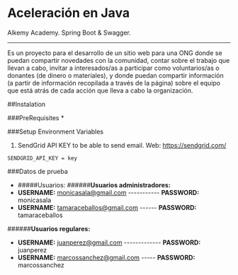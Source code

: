 # Aceleración en Java

Alkemy Academy.
Spring Boot & Swagger.
***

Es un proyecto para el desarrollo de un sitio web para una ONG donde se puedan compartir novedades con la
comunidad, contar sobre el trabajo que llevan a cabo, invitar a interesados/as a
participar como voluntarios/as o donantes (de dinero o materiales), y donde puedan
compartir información (a partir de información recopilada a través de la página)
sobre el equipo que está atrás de cada acción que lleva a cabo la organización. 

##Instalation

###PreRequisites
* 

###Setup Environment Variables
1. SendGrid API KEY to be able to send email. Web: https://sendgrid.com/

```SENDGRID_API_KEY = key```


###Datos de prueba
 * #####Usuarios:
######**Usuarios administradores:**
* **USERNAME:** monicasala@gmail.com ----------- **PASSWORD:** monicasala
* **USERNAME:** tamaraceballos@gmail.com ------ **PASSWORD:** tamaraceballos

######**Usuarios regulares:**
* **USERNAME:** juanperez@gmail.com ------------- **PASSWORD:** juanperez
* **USERNAME:** marcossanchez@gmail.com ----- **PASSWORD:** marcossanchez